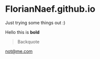 # FlorianNaef.github.io

Just trying some things out :)

Hello this is **bold**

> Backquote

<not@me.com>


